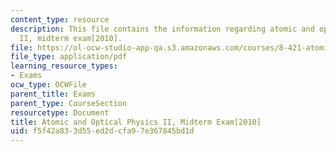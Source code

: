```yaml
---
content_type: resource
description: This file contains the information regarding atomic and optical physics
  II, midterm exam[2010].
file: https://ol-ocw-studio-app-qa.s3.amazonaws.com/courses/8-421-atomic-and-optical-physics-i-spring-2014/f5f42a833d55ed2dcfa97e367845bd1d_MIT8_421S14_midterm2010.pdf
file_type: application/pdf
learning_resource_types:
- Exams
ocw_type: OCWFile
parent_title: Exams
parent_type: CourseSection
resourcetype: Document
title: Atomic and Optical Physics II, Midterm Exam[2010]
uid: f5f42a83-3d55-ed2d-cfa9-7e367845bd1d
---
```

